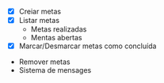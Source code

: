 - [x] Creiar metas
- [x] Listar metas
  - Metas realizadas
  - Mentas abertas
- [x] Marcar/Desmarcar metas como concluída
- Remover metas
- Sistema de mensages
